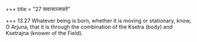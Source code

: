 +++
title = "27 यावत्सञ्जायते"

+++
13.27 Whatever being is born, whether it is moving or stationary, know,
O Arjuna, that it is through the combination of the Ksetra (body) and
Ksetrajna (knower of the Field).
